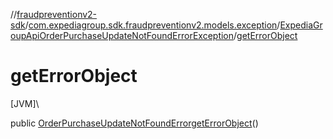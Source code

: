 //[fraudpreventionv2-sdk](../../../index.md)/[com.expediagroup.sdk.fraudpreventionv2.models.exception](../index.md)/[ExpediaGroupApiOrderPurchaseUpdateNotFoundErrorException](index.md)/[getErrorObject](get-error-object.md)

# getErrorObject

[JVM]\

public [OrderPurchaseUpdateNotFoundError](../../com.expediagroup.sdk.fraudpreventionv2.models/-order-purchase-update-not-found-error/index.md)[getErrorObject](get-error-object.md)()
